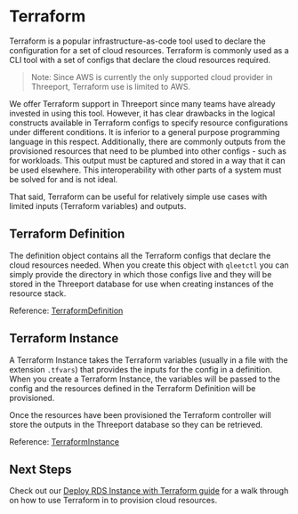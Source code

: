 # Terraform

Terraform is a popular infrastructure-as-code tool used to declare the
configuration for a set of cloud resources.  Terraform is commonly used as a CLI
tool with a set of configs that declare the cloud resources required.

> Note: Since AWS is currently the only supported cloud provider in Threeport,
> Terraform use is limited to AWS.

We offer Terraform support in Threeport since many teams have already invested
in using this tool.  However, it has clear drawbacks in the logical constructs
available in Terraform configs to specify resource configurations under
different conditions.  It is inferior to a general purpose programming language
in this respect.  Additionally, there are commonly outputs from the provisioned
resources that need to be plumbed into other configs - such as for workloads.
This output must be captured and stored in a way that it can be used elsewhere.
This interoperability with other parts of a system must be solved for and is
not ideal.

That said, Terraform can be useful for relatively simple use cases with limited
inputs (Terraform variables) and outputs.

## Terraform Definition

The definition object contains all the Terraform configs that declare the cloud
resources needed.  When you create this object with `qleetctl` you can simply
provide the directory in which those configs live and they will be stored in the
Threeport database for use when creating instances of the resource stack.

Reference: [TerraformDefinition](https://pkg.go.dev/github.com/threeport/threeport/pkg/api/v0#TerraformDefinition)

## Terraform Instance

A Terraform Instance takes the Terraform variables (usually in a file with the
extension `.tfvars`) that provides the inputs for the config in a definition.
When you create a Terraform Instance, the variables will be passed to the config
and the resources defined in the Terraform Definition will be provisioned.

Once the resources have been provisioned the Terraform controller will store the
outputs in the Threeport database so they can be retrieved.

Reference: [TerraformInstance](https://pkg.go.dev/github.com/threeport/threeport/pkg/api/v0#TerraformInstance)

## Next Steps

Check out our [Deploy RDS Instance with Terraform guide](rds-database.md) for a
walk through on how to use Terraform in to provision cloud resources.


